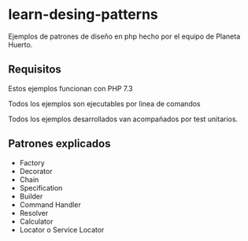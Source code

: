 # learn-desing-patterns
Ejemplos de patrones de diseño en php hecho por el equipo de Planeta Huerto.

Requisitos
-------
Estos ejemplos funcionan con PHP 7.3

Todos los ejemplos son ejecutables por linea de comandos

Todos los ejemplos desarrollados van acompañados por test unitarios.

Patrones explicados
-----
* Factory
* Decorator
* Chain
* Specification
* Builder
* Command Handler
* Resolver
* Calculator
* Locator o Service Locator

